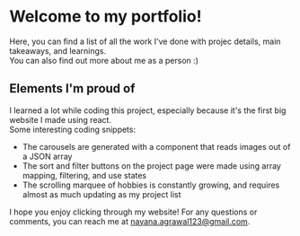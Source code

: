 # Welcome to my portfolio!
Here, you can find a list of all the work I've done with projec details, main takeaways, and learnings.  
You can also find out more about me as a person :) 

## Elements I'm proud of
I learned a lot while coding this project, especially because it's the first big website I made using react.  
Some interesting coding snippets:  

- The carousels are generated with a component that reads images out of a JSON array
- The sort and filter buttons on the project page were made using array mapping, filtering, and use states
- The scrolling marquee of hobbies is constantly growing, and requires almost as much updating as my project list  

I hope you enjoy clicking through my website! For any questions or comments, you can reach me at nayana.agrawal123@gmail.com.
